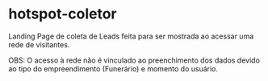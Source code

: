# hotspot-coletor
Landing Page de coleta de Leads feita para ser mostrada ao acessar uma rede de visitantes.

OBS: O acesso à rede não é vinculado ao preenchimento dos dados devido ao tipo do empreendimento (Funerário) e momento do usuário.
